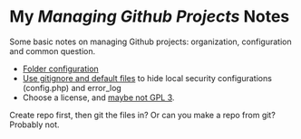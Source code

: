 # My *Managing Github Projects* Notes
Some basic notes on managing Github projects: organization, configuration and common question.


* [Folder configuration](https://github.com/kriasoft/Folder-Structure-Conventions)
* [Use gitignore and default files](https://stackoverflow.com/a/3319626) to hide local security configurations (config.php) and error_log
* Choose a license, and [maybe not GPL 3](https://www.cnet.com/news/torvalds-no-gpl-3-for-linux/).

Create repo first, then git the files in? Or can you make a repo from git? Probably not.

